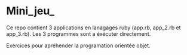 # Mini_jeu_

Ce repo contient 3 applications en lanagages ruby (app.rb, app_2.rb et app_3.rb).
Les 3 programmes sont a éxécuter directement. 

Exercices pour apréhender la programation orientée objet.
